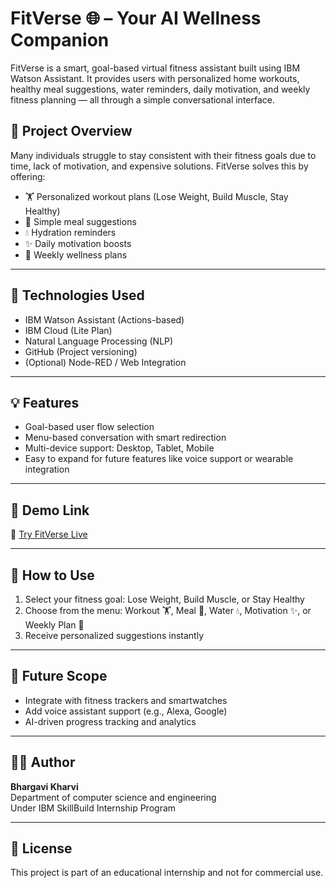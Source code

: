 # FitVerse 🌐 – Your AI Wellness Companion

FitVerse is a smart, goal-based virtual fitness assistant built using IBM Watson Assistant. It provides users with personalized home workouts, healthy meal suggestions, water reminders, daily motivation, and weekly fitness planning — all through a simple conversational interface.

## 🚀 Project Overview

Many individuals struggle to stay consistent with their fitness goals due to time, lack of motivation, and expensive solutions. FitVerse solves this by offering:

- 🏋️ Personalized workout plans (Lose Weight, Build Muscle, Stay Healthy)
- 🍲 Simple meal suggestions
- 💧 Hydration reminders
- ✨ Daily motivation boosts
- 📅 Weekly wellness plans

---

## 🧠 Technologies Used

- IBM Watson Assistant (Actions-based)
- IBM Cloud (Lite Plan)
- Natural Language Processing (NLP)
- GitHub (Project versioning)
- (Optional) Node-RED / Web Integration

---

## 💡 Features

- Goal-based user flow selection
- Menu-based conversation with smart redirection
- Multi-device support: Desktop, Tablet, Mobile
- Easy to expand for future features like voice support or wearable integration

---

## 📸 Demo Link

🔗 [Try FitVerse Live](https://web-chat.global.assistant.watson.appdomain.cloud/preview.html?backgroundImageURL=https%3A%2F%2Fus-south.assistant.watson.cloud.ibm.com%2Fpublic%2Fimages%2Fupx-456198da-d5f3-41f5-abde-25009ddff80f%3A%3A6b07ce8b-9dc8-4820-96e5-88101af5942b&integrationID=b3a9b8f0-b3d5-4b8d-a0b0-a3ae0a6a6ce8&region=us-south&serviceInstanceID=456198da-d5f3-41f5-abde-25009ddff80f)

---

## 🧪 How to Use

1. Select your fitness goal: Lose Weight, Build Muscle, or Stay Healthy  
2. Choose from the menu: Workout 🏋️, Meal 🍲, Water 💧, Motivation ✨, or Weekly Plan 📅  
3. Receive personalized suggestions instantly

---

## 📌 Future Scope

- Integrate with fitness trackers and smartwatches
- Add voice assistant support (e.g., Alexa, Google)
- AI-driven progress tracking and analytics

---

## 👩‍💻 Author

**Bhargavi Kharvi**  
Department of computer science and engineering  
Under IBM SkillBuild Internship Program

---

## 📄 License

This project is part of an educational internship and not for commercial use.
